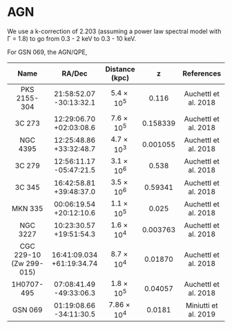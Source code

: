 # AGN

We use a k-correction of 2.203 (assuming a power law spectral model with Γ = 1.8) to go from 0.3 - 2 keV to 0.3 - 10 keV.

For GSN 069, the AGN/QPE, 

|Name | RA/Dec | Distance (kpc) | z | References|
| :---: | :---: | :---: | :---: | :---: |
| PKS 2155-304 | 21:58:52.07 -30:13:32.1 | $5.4 \times 10^5$ | 0.116 | Auchettl et al. 2018|
| 3C 273 | 12:29:06.70 +02:03:08.6 | $7.6 \times 10^5$ | 0.158339 | Auchettl et al. 2018|
| NGC 4395 | 12:25:48.86 +33:32:48.7 | $4.7 \times 10^3$ | 0.001055 | Auchettl et al. 2018|
| 3C 279 | 12:56:11.17 -05:47:21.5 | $3.1 \times 10^6$ | 0.538 | Auchettl et al. 2018|
| 3C 345 | 16:42:58.81 +39:48:37.0 | $3.5 \times 10^6$ | 0.59341 | Auchettl et al. 2018|
| MKN 335 | 00:06:19.54 +20:12:10.6 | $1.1 \times 10^5$ | 0.025 | Auchettl et al. 2018|
| NGC 3227 | 10:23:30.57 +19:51:54.3 | $1.6 \times 10^4$ | 0.003763 | Auchettl et al. 2018|
| CGC 229-10 (Zw 299-015) | 16:41:09.034 +61:19:34.74  | $8.7 \times 10^4$ | 0.01870 | Auchettl et al. 2018|
| 1H0707-495 | 07:08:41.49 -49:33:06.3  | $1.8 \times 10^5$ | 0.04057 | Auchettl et al. 2018|
| GSN 069 | 01:19:08.66 -34:11:30.5  | $7.86 \times 10^4$ | 0.0181 | Miniutti et al. 2019|

